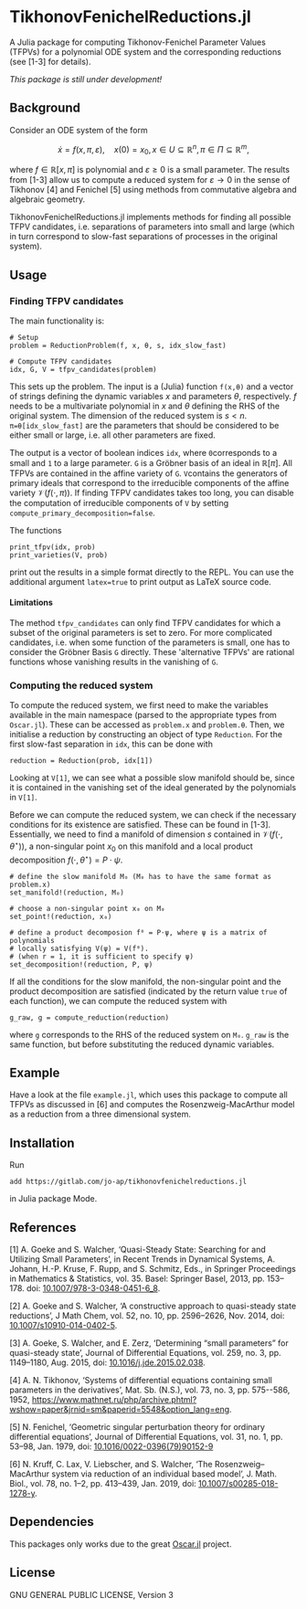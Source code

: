 # TikhonovFenichelReductions.jl

A Julia package for computing Tikhonov-Fenichel Parameter Values (TFPVs) for a
polynomial ODE system and the corresponding reductions (see [1-3] for details).

*This package is still under development!*

## Background
Consider an ODE system of the form 
```math
\dot{x} = f(x,\pi, \varepsilon), \quad x(0)=x_0, x \in U\subseteq\mathbb{R}^n, \pi \in \Pi \subseteq \mathbb{R}^m,
```
where $f \in \mathbb{R}[x,\pi]$ is polynomial and $\varepsilon \geq 0$ is a small
parameter. The results from [1-3] allow us to compute a reduced system for
$`\varepsilon \to 0`$ in the sense of Tikhonov [4] and Fenichel [5] using
methods from commutative algebra and algebraic geometry. 

TikhonovFenichelReductions.jl implements methods for finding all possible TFPV
candidates, i.e. separations of parameters into small and large (which in turn
correspond to slow-fast separations of processes in the original system).

## Usage
### Finding TFPV candidates
The main functionality is:
~~~
# Setup
problem = ReductionProblem(f, x, θ, s, idx_slow_fast)

# Compute TFPV candidates
idx, G, V = tfpv_candidates(problem)
~~~
This sets up the problem. The input is a (Julia) function `f(x,θ)` and a vector
of strings defining the dynamic variables $x$ and parameters $\theta$,
respectively. $f$ needs to be a multivariate polynomial in $x$ and $\theta$
defining the RHS of the original system. The dimension of the reduced system is
$`s < n`$.  `π=θ[idx_slow_fast]` are the parameters that should be considered
to be either small or large, i.e. all other parameters are fixed. 

The output is a vector of boolean indices `idx`, where `0`corresponds to a
small and `1` to a large parameter. 
`G` is a Gröbner basis of an ideal in $\mathbb{R}[\pi]$. All TFPVs are
contained in the affine variety of `G`. 
`V`contains the generators of primary ideals that correspond to the irreducible
components of the affine variety $\mathcal{V}(f(\cdot,\pi))$. 
If finding TFPV candidates takes too long, you can disable the computation of
irreducible components of `V` by setting `compute_primary_decomposition=false`.

The functions 
~~~
print_tfpv(idx, prob)
print_varieties(V, prob)
~~~
print out the results in a simple format directly to the REPL. 
You can use the additional argument `latex=true` to print output as LaTeX source
code. 

#### Limitations

The method `tfpv_candidates` can only find TFPV candidates for which a subset of
the original parameters is set to zero. 
For more complicated candidates, i.e. when some function of the parameters is small, 
one has to consider the Gröbner Basis `G` directly.
These 'alternative TFPVs' are rational functions whose vanishing results in the
vanishing of `G`.

### Computing the reduced system

To compute the reduced system, we first need to make the variables available in
the main namespace (parsed to the appropriate types from `Oscar.jl`).
These can be accessed as `problem.x` and `problem.θ`. 
Then, we initialise a reduction by constructing an object of type `Reduction`. 
For the first slow-fast separation in `idx`, this can be done with 
~~~
reduction = Reduction(prob, idx[1])
~~~
Looking at `V[1]`, we can see what a possible slow manifold should be, 
since it is contained in the vanishing set of the ideal generated by the
polynomials in `V[1]`.

Before we can compute the reduced system, we can check if the necessary
conditions for its existence are satisfied. These can be found in [1-3].
Essentially, we need to find a manifold of dimension $s$ contained in
$\mathcal{V}(f(\cdot, \theta^\star))$, a non-singular point $x_0$ on this
manifold and a local product decomposition 
$f(\cdot, \theta^\star) = P\cdot \psi$.

~~~
# define the slow manifold M₀ (M₀ has to have the same format as problem.x)
set_manifold!(reduction, M₀)

# choose a non-singular point x₀ on M₀
set_point!(reduction, x₀)

# define a product decomposion f⁰ = P⋅ψ, where ψ is a matrix of polynomials
# locally satisfying V(ψ) = V(f⁰). 
# (when r = 1, it is sufficient to specify ψ)
set_decomposition!(reduction, P, ψ)
~~~
If all the conditions for the slow manifold, the non-singular point and the
product decomposition are satisfied (indicated by the return value `true` of
each function), we can compute the reduced system with
~~~
g_raw, g = compute_reduction(reduction)
~~~
where `g` corresponds to the RHS of the reduced system on `M₀`.
`g_raw` is the same function, but before substituting the reduced dynamic variables.

## Example
Have a look at the file `example.jl`, which uses this package to compute all
TFPVs as discussed in [6] and computes the Rosenzweig-MacArthur model as a
reduction from a three dimensional system.

## Installation
Run
~~~
add https://gitlab.com/jo-ap/tikhonovfenichelreductions.jl
~~~
in Julia package Mode.
 
## References
[1] A. Goeke and S. Walcher, ‘Quasi-Steady State: Searching for and Utilizing Small Parameters’, in Recent Trends in Dynamical Systems, A. Johann, H.-P. Kruse, F. Rupp, and S. Schmitz, Eds., in Springer Proceedings in Mathematics & Statistics, vol. 35. Basel: Springer Basel, 2013, pp. 153–178. doi: [10.1007/978-3-0348-0451-6_8](http://link.springer.com/10.1007/978-3-0348-0451-6_8).

[2] A. Goeke and S. Walcher, ‘A constructive approach to quasi-steady state reductions’, J Math Chem, vol. 52, no. 10, pp. 2596–2626, Nov. 2014, doi: [10.1007/s10910-014-0402-5](http://link.springer.com/10.1007/s10910-014-0402-5).

[3] A. Goeke, S. Walcher, and E. Zerz, ‘Determining “small parameters” for quasi-steady state’, Journal of Differential Equations, vol. 259, no. 3, pp. 1149–1180, Aug. 2015, doi: [10.1016/j.jde.2015.02.038](https://linkinghub.elsevier.com/retrieve/pii/S0022039615001102).

[4] A. N. Tikhonov, ‘Systems of differential equations containing small parameters in the derivatives’, Mat. Sb. (N.S.), vol. 73, no. 3, pp. 575--586, 1952, <https://www.mathnet.ru/php/archive.phtml?wshow=paper&jrnid=sm&paperid=5548&option_lang=eng>.

[5] N. Fenichel, ‘Geometric singular perturbation theory for ordinary differential equations’, Journal of Differential Equations, vol. 31, no. 1, pp. 53–98, Jan. 1979, doi: [10.1016/0022-0396(79)90152-9](https://linkinghub.elsevier.com/retrieve/pii/0022039679901529)

[6] N. Kruff, C. Lax, V. Liebscher, and S. Walcher, ‘The Rosenzweig–MacArthur system via reduction of an individual based model’, J. Math. Biol., vol. 78, no. 1–2, pp. 413–439, Jan. 2019, doi: [10.1007/s00285-018-1278-y](http://link.springer.com/10.1007/s00285-018-1278-y).

## Dependencies
This packages only works due to the great [Oscar.jl](https://www.oscar-system.org/) project.

## License
GNU GENERAL PUBLIC LICENSE, Version 3
